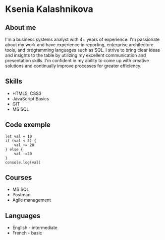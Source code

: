 # **Ksenia Kalashnikova**


## About me
I'm a business systems analyst with 4+ years of experience. I'm passionate about my work and have experience in reporting, enterprise architecture tools, and programming languages such as SQL. I strive to bring clear ideas and insights to the table by utilizing my excellent communication and presentation skills. I'm confident in my ability to come up with creative solutions and continually improve processes for greater efficiency.

## Skills
+ HTML5, CSS3
+ JavaScript Basics
+ GIT 
+ MS SQL

## Code exemple
```
let val = 10
if (val < 5) {
    val += 20
} else {
    val -=20
}
console.log(val)
```

## Courses
- MS SQL 
- Postman
- Agile management

## Languages
+ English - intermediate
+ French - basic